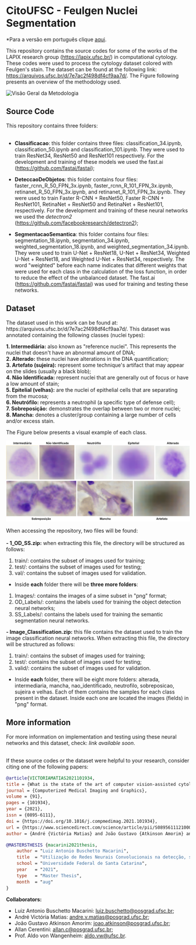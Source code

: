 # CitoUFSC - Feulgen Nuclei Segmentation

*Para a versão em português clique <a href="https://codigos.ufsc.br/lapix/feulgen-segmentation/-/blob/master/README.md">aqui<a>.

This repository contains the source codes for some of the works of the LAPIX research group (https://lapix.ufsc.br/) in computational cytology. These codes were used to process the cytology dataset colored with Feulgen's stain. The dataset can be found at the following link: https://arquivos.ufsc.br/d/7e7ac2f498df4cf9aa7d/. The Figure following presents an overview of the methodology used.

<img src="figs/abs_image_en.png" alt="Visão Geral da Metodologia">

<h2>Source Code</h2>
This repository contains three folders:<br><br>

- <b>Classificacao</b>: this folder contains three files: classification_34.ipynb, classification_50.ipynb and classification_101.ipynb. They were used to train ResNet34, ResNet50 and ResNet101 respectively. For the development and training of these models we used the fast.ai (https://github.com/fastai/fastai);

- <b>DeteccaoDeObjetos</b>: this folder contains four files: faster_rcnn_R_50_FPN_3x.ipynb, faster_rcnn_R_101_FPN_3x.ipynb, retinanet_R_50_FPN_3x.ipynb, and retinanet_R_101_FPN_3x.ipynb. They were used to train Faster R-CNN + ResNet50, Faster R-CNN + ResNet101, RetinaNet + ResNet50 and RetinaNet + ResNet101, respectively. For the development and training of these neural networks we used the <i>detectron2</i> (https://github.com/facebookresearch/detectron2);

- <b>SegmentacaoSemantica</b>: this folder contains four files: segmentation_18.ipynb, segmentation_34.ipynb, weighted_segmentation_18.ipynb, and weighted_segmentation_34.ipynb. They were used to train U-Net + ResNet18, U-Net + ResNet34, Weighted U-Net + ResNet18, and Weighted U-Net + ResNet34, respectively. The word "weighted" before each name indicates that different weights that were used for each class in the calculation of the loss function, in order to reduce the effect of the unbalanced dataset. The fast.ai (https://github.com/fastai/fastai) was used for training and testing these networks.

<h2>Dataset</h2>
The dataset used in this work can be found at: https://arquivos.ufsc.br/d/7e7ac2f498df4cf9aa7d/. This dataset was annotated containing the following classes (nuclei types):

<b>1. Intermediária:</b> also known as "reference nuclei". This represents the nuclei that doesn't have an abnormal amount of DNA;<br> 
<b>2. Alterado:</b> these nuclei have alterations in the DNA quantification;<br>
<b>3. Artefato (sujeira):</b> represent some technique's artifact that may appear on the slides (usually a black blob);<br> 
<b>4. Não Identificada:</b> represent nuclei that are generally out of focus or have a low amount of stain; <br> 
<b>5. Epitelial (velhas):</b> are the nuclei of epithelial cells that are separating from the mucosa;<br> 
<b>6. Neutrófilo:</b> represents a neutrophil (a specific type of defense cell); <br> 
<b>7. Sobreposição:</b> demonstrates the overlap between two or more nuclei;<br> 
<b>8. Mancha:</b> denotes a cluster/group containing a large number of cells and/or excess stain.<br> 

The Figure below presents a visual example of each class.

<img src="figs/samples.png" alt="Dataset - Samples">

When accessing the repository, two files will be found:<br><br>
<b>- 1_OD_SS.zip:</b> when extracting this file, the directory will be structured as follows: 
1. train/: contains the subset of images used for training;
2. test/: contains the subset of images used for testing;
3. val/: contains the subset of images used for validation.

- Inside <b>each</b> folder there will be <b>three more folders</b>:
1. Images/: contains the images of a sime subset in "png" format;
2. OD_Labels/: contains the labels used for training the object detection neural networks;
3. SS_Labels/: contains the labels used for training the semantic segmentation neural networks.

<b>- Image_Classification.zip:</b> this file contains the dataset used to train the image classification neural networks. When extracting this file, the directory will be structured as follows: 
1. train/: contains the subset of images used for training;
2. test/: contains the subset of images used for testing;
3. valid/: contains the subset of images used for validation.

- Inside <b>each</b> folder, there will be eight more folders: alterada, intermediaria, mancha, nao_identificado, neutrofilo, sobreposicao, sujeira e velhas. Each of them contains the samples for each class present in the dataset. Inside each one are located the images (fields) in "png" format.

<h2>More information</h2>
For more information on implementation and testing using these neural networks and this dataset, check: <i>link available soon</i>.<br><br>

If these source codes or the dataset were helpful to your research, consider citing one of the following papers:
```BibTeX
@article{VICTORIAMATIAS2021101934,
title = {What is the state of the art of computer vision-assisted cytology? A Systematic Literature Review},
journal = {Computerized Medical Imaging and Graphics},
volume = {91},
pages = {101934},
year = {2021},
issn = {0895-6111},
doi = {https://doi.org/10.1016/j.compmedimag.2021.101934},
url = {https://www.sciencedirect.com/science/article/pii/S0895611121000835},
author = {André {Victória Matias} and João Gustavo {Atkinson Amorim} and Luiz Antonio {Buschetto Macarini} and Allan Cerentini and Alexandre Sherlley {Casimiro Onofre} and Fabiana Botelho {De Miranda Onofre} and Felipe Perozzo Daltoé and Marcelo Ricardo Stemmer and Aldo {von Wangenheim}}
```
```BibTeX
@MASTERSTHESIS {macarini2021thesis,
    author = "Luiz Antonio Buschetto Macarini",
    title  = "Utilização de Redes Neurais Convolucionais na detecção, segmentação e classificação de núcleos celulares para identificação de aneuploidia",
    school = "Universidade Federal de Santa Catarina",
    year   = "2021",
    type   = "Master Thesis",
    month  = "aug"
}
```

<b>Collaborators:</b>
- Luiz Antonio Buschetto Macarini: luiz.buschetto@posgrad.ufsc.br;
- André Victória Matias: andre.v.matias@posgrad.ufsc.br;
- João Gustavo Atkinson Amorim: joao.atkinson@posgrad.ufsc.br;
- Allan Cerentini: allan.c@posgrad.ufsc.br;
- Prof. Aldo von Wangenheim: aldo.vw@ufsc.br. 
